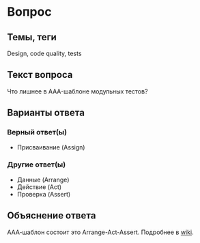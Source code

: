 # Вопрос

## Темы, теги

Design, code quality, tests

## Текст вопроса

Что лишнее в AAA-шаблоне модульных тестов?

## Варианты ответа

### Верный ответ(ы)

* Присваивание (Assign)

### Другие ответ(ы)

* Данные (Arrange)
* Действие (Act)
* Проверка (Assert)

## Объяснение ответа

ААА-шаблон состоит это Arrange-Act-Assert. Подробнее в [wiki](https://technical-excellence.ru/wiki/UnitTest).
